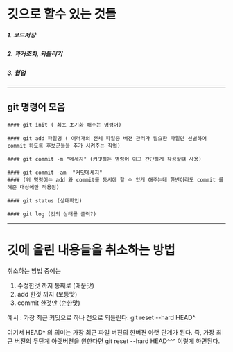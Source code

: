 

깃으로 할수 있는 것들
====================
##### 1. 코드저장
##### 2. 과거조회, 되돌리기
##### 3. 협업

------------------------------



git 명령어 모음
---------------


    #### git init ( 최초 초기화 해주는 명령어)

    #### git add 파일명 ( 여러개의 전체 파일중 버젼 관리가 필요한 파일만 선별하여 commit 하도록 후보군들을 추가 시켜주는 작업)

    #### git commit -m "메세지" (커밋하는 명령어 이고 간단하게 작성할떄 사용)

    #### git commit -am  "커밋메세지"
    #### (위 명령어는 add 와 commit를 동시에 할 수 있게 해주는데 한번이라도 commit 를 해준 대상에만 적용됨)

    #### git status (상태확인)

    #### git log (깃의 상태를 출력?)

--------------------------------------------------------------

깃에 올린 내용들을 취소하는 방법
===============================

취소하는 방법 중에는

1. 수정한것 까지 통째로 (매운맛)
2. add 한것 까지 (보통맛)
3. commit 한것만 (순한맛)

예시 : 가장 최근 커밋으로 하나 전으로 되돌린다.
git reset --hard HEAD^ 

여기서 HEAD^ 의 의미는 가장 최근 파일 버젼의 한버젼 아랫 단계가 된다.
즉,
가장 최근 버젼의 두단계 아랫버젼을 원한다면
git reset --hard HEAD^^^ 이렇게 하면된다.


